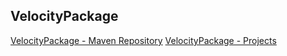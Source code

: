 ## VelocityPackage

[VelocityPackage - Maven Repository](https://central.velocitypackage.com)
[VelocityPackage - Projects](https://velocitypackage.com/projects)

